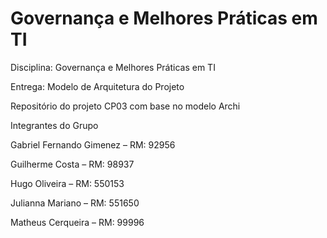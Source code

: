 # Governança e Melhores Práticas em TI

Disciplina: Governança e Melhores Práticas em TI

Entrega: Modelo de Arquitetura do Projeto

Repositório do projeto CP03 com base no modelo Archi

Integrantes do Grupo

Gabriel Fernando Gimenez – RM: 92956

Guilherme Costa – RM: 98937

Hugo Oliveira – RM: 550153

Julianna Mariano – RM: 551650

Matheus Cerqueira – RM: 99996
